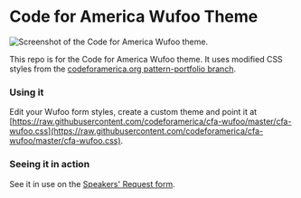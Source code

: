Code for America Wufoo Theme
================

![Screenshot of the Code for America Wufoo theme.](https://d2oawfjgoy88bd.cloudfront.net/545c5c05c38aa5080e1db6df/545c5c56c38aa5080f0d8b4a/547a20cdc38aa544c94c058a.png?Expires=1417376345&Signature=QdqOKZSRWwc52IY8s5NrYtC3p5XYPt3Yo7YcMNE1suxu~uL88koG~HeaxEyg4qPsWTikRb~HOkLOoa4OKChYOfyzg3F0YosS8lOMY2Pf7QAzPJAoyJBWE9v95UevXj7~An5RvkRsUk-ZOCRoOfLq1sg9xql3vO5Ydv3d6UqxmZHm5qT0Fh2-dUSTjwtRhyBKTSwyrvw~CkOnjkt6lr2pcO-r5-xujkzExsZmhrmy3UrPLQN0Frp5HHhxVUrtUv16aZo052BRP8VMnUiV2ZOoKbNoir2VUrAqFwKuFnoSvW3JbJLMNX9zeEEpY7kmmaoFg8ky4jTITDzzE--Yj1Oyxg__&Key-Pair-Id=APKAJHEJJBIZWFB73RSA)

This repo is for the Code for America Wufoo theme. It uses modified CSS styles from the [codeforamerica.org pattern-portfolio branch](https://github.com/codeforamerica/codeforamerica.org/tree/pattern-portfolio).

### Using it

Edit your Wufoo form styles, create a custom theme and point it at [https://raw.githubusercontent.com/codeforamerica/cfa-wufoo/master/cfa-wufoo.css](https://raw.githubusercontent.com/codeforamerica/cfa-wufoo/master/cfa-wufoo.css).

### Seeing it in action

See it in use on the [Speakers' Request form](https://codeforamerica.wufoo.com/forms/code-for-america-speakers-request/).
